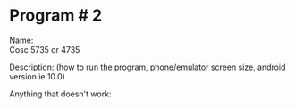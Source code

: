 # Program # 2
Name:  
Cosc 5735 or 4735

Description:  (how to run the program, phone/emulator screen size, android version ie 10.0)

Anything that doesn't work:
